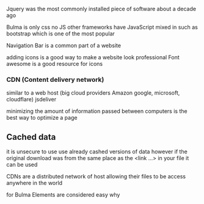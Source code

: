 Jquery was the most commonly installed piece of software about a decade ago

Bulma is only css no JS other frameworks have JavaScript mixed in such as bootstrap which is one of the most popular 

Navigation Bar is a common part of a website

adding icons is a good way to make a website look professional 
Font awesome is a good resource for icons

### CDN (Content delivery network)
similar to a web host (big cloud providers Amazon google, microsoft, cloudflare)
jsdeliver

minimizing the amount of information passed between computers is the best way to optimize a page

## Cached data

it is unsecure to use use already cashed versions of data however if the original download was from the same place as the <link ...> in your file it can be used 

CDNs are a distributed network of host allowing their files to be access anywhere in the world 

for Bulma Elements are considered easy why 